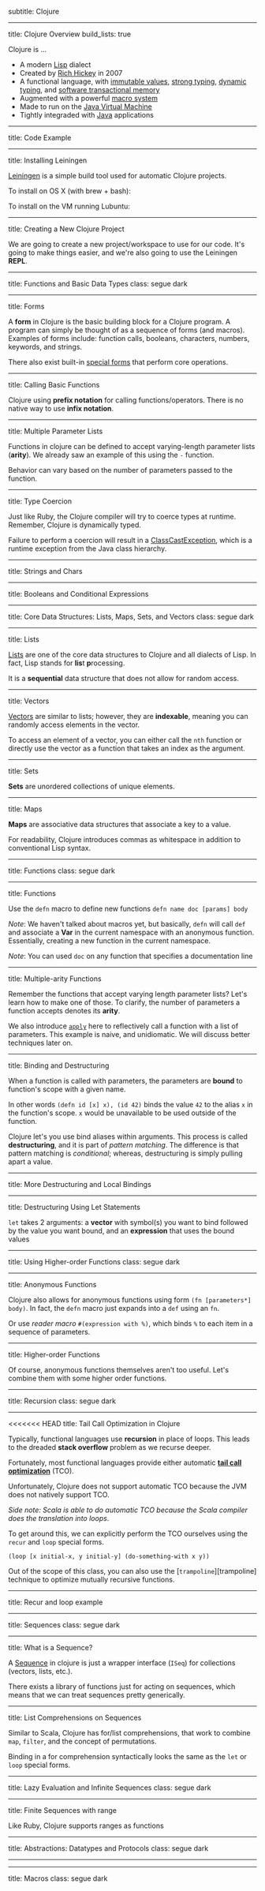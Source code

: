 subtitle: Clojure

---

title: Clojure Overview
build_lists: true

Clojure is ...

* A modern [Lisp][] dialect
* Created by [Rich Hickey][] in 2007
* A functional language, with [immutable values][], [strong typing][], [dynamic typing][], and [software transactional memory][]
* Augmented with a powerful [macro system][]
* Made to run on the [Java Virtual Machine][]
* Tightly integraded with [Java][] applications

[Java Virtual Machine]: http://en.wikipedia.org/wiki/Jvm
[Java]: http://en.wikipedia.org/wiki/Java_(programming_language)
[Lisp]: http://en.wikipedia.org/wiki/Lisp_(programming_language)
[Rich Hickey]: https://github.com/richhickey
[dynamic typing]: http://en.wikipedia.org/wiki/Dynamic_typing
[immutable values]: http://en.wikipedia.org/wiki/Immutable_object
[macro system]: http://clojure.org/macros
[software transactional memory]: http://en.wikipedia.org/wiki/Software_transactional_memory
[strong typing]: http://en.wikipedia.org/wiki/Strong_typing

---

title: Code Example

<script src="https://gist.github.com/sudowork/5283585.js"></script>

---

title: Installing Leiningen

[Leiningen][] is a simple build tool used for automatic Clojure projects.

To install on OS X (with brew + bash):

<script src="https://gist.github.com/sudowork/5283665.js"></script>

To install on the VM running Lubuntu:

<script src="https://gist.github.com/sudowork/5283669.js"></script>

[Leiningen]: https://github.com/technomancy/leiningen

---

title: Creating a New Clojure Project

We are going to create a new project/workspace to use for our code. It's going to make things easier, and we're also going to use the Leiningen **REPL**.

<script src="https://gist.github.com/sudowork/5283709.js"></script>

---

title: Functions and Basic Data Types
class: segue dark

---

title: Forms

A **form** in Clojure is the basic building block for a Clojure program. A program can simply be thought of as a sequence of forms (and macros). Examples of forms include: function calls, booleans, characters, numbers, keywords, and strings.

There also exist built-in [special forms][] that perform core operations.

[special forms]: http://clojure.org/special_forms

---

title: Calling Basic Functions

Clojure using **prefix notation** for calling functions/operators. There is no native way to use **infix notation**.

<script src="https://gist.github.com/sudowork/5283741.js"></script>

---

title: Multiple Parameter Lists

Functions in clojure can be defined to accept varying-length parameter lists (**arity**). We already saw an example of this using the `-` function.

Behavior can vary based on the number of parameters passed to the function.

<script src="https://gist.github.com/sudowork/5283761.js"></script>

---

title: Type Coercion

Just like Ruby, the Clojure compiler will try to coerce types at runtime. Remember, Clojure is dynamically typed.

Failure to perform a coercion will result in a [ClassCastException][], which is a runtime exception from the Java class hierarchy.

<script src="https://gist.github.com/sudowork/5283924.js"></script>

[ClassCastException]: http://docs.oracle.com/javase/1.5.0/docs/api/java/lang/ClassCastException.html

---

title: Strings and Chars

<script src="https://gist.github.com/sudowork/5283972.js"></script>

---

title: Booleans and Conditional Expressions

<script src="https://gist.github.com/sudowork/5283985.js"></script>

---

title: Core Data Structures: Lists, Maps, Sets, and Vectors
class: segue dark

---

title: Lists

[Lists][] are one of the core data structures to Clojure and all dialects of Lisp. In fact, Lisp stands for **lis**t **p**rocessing.

It is a **sequential** data structure that does not allow for random access.

<script src="https://gist.github.com/sudowork/5284130.js"></script>

[Lists]: http://clojure.org/data_structures#Data%20Structures-Lists%20(IPersistentList)

---

title: Vectors

[Vectors][] are similar to lists; however, they are **indexable**, meaning you can randomly access elements in the vector.

To access an element of a vector, you can either call the `nth` function or directly use the vector as a function that takes an index as the argument.

<script src="https://gist.github.com/sudowork/5284224.js"></script>

[Vectors]: http://clojure.org/data_structures#Data%20Structures-Vectors%20(IPersistentVector)

---

title: Sets

**Sets** are unordered collections of unique elements.

<script src="https://gist.github.com/sudowork/5284381.js"></script>

---

title: Maps

**Maps** are associative data structures that associate a key to a value.

For readability, Clojure introduces commas as whitespace in addition to conventional Lisp syntax.

<script src="https://gist.github.com/sudowork/5293377.js"></script>

---

title: Functions
class: segue dark

---

title: Functions

Use the `defn` macro to define new functions `defn name doc [params] body`

<script src="https://gist.github.com/sudowork/5293462.js"></script>

*Note*: We haven't talked about macros yet, but basically, `defn` will call `def` and associate a **Var** in the current namespace with an anonymous function. Essentially, creating a new function in the current namespace.

*Note*: You can used `doc` on any function that specifies a documentation line

---

title: Multiple-arity Functions

Remember the functions that accept varying length parameter lists? Let's learn how to make one of those. To clarify, the number of parameters a function accepts denotes its **arity**.

We also introduce [`apply`][apply] here to reflectively call a function with a list of parameters. This example is naive, and unidiomatic. We will discuss better techniques later on.

<script src="https://gist.github.com/sudowork/5293626.js"></script>

[apply]: http://richhickey.github.com/clojure/clojure.core-api.html#clojure.core/apply

---

title: Binding and Destructuring

When a function is called with parameters, the parameters are **bound** to function's scope with a given name.

In other words `(defn id [x] x), (id 42)` binds the value `42` to the alias `x` in the function's scope. `x` would be unavailable to be used outside of the function.

Clojure let's you use bind aliases within arguments. This process is called **destructuring**, and it is part of *pattern matching*. The difference is that pattern matching is *conditional*; whereas, destructuring is simply pulling apart a value.

<script src="https://gist.github.com/sudowork/5294320.js"></script>

---

title: More Destructuring and Local Bindings

<script src="https://gist.github.com/5398407.js"></script>

---

title: Destructuring Using Let Statements

`let` takes 2 arguments: a **vector** with symbol(s) you want to bind followed by the value you want bound, and an **expression** that uses the bound values

<script src="https://gist.github.com/5398437.js"></script>

---

title: Using Higher-order Functions
class: segue dark

---

title: Anonymous Functions

Clojure also allows for anonymous functions using form `(fn [parameters*] body)`. In fact, the `defn` macro just expands into a `def` using an `fn`.

<script src="https://gist.github.com/5398538.js"></script>

Or use *reader macro* `#(expression with %)`, which binds `%` to each item in a sequence of parameters.

<script src="https://gist.github.com/5398552.js"></script>

---

title: Higher-order Functions

Of course, anonymous functions themselves aren't too useful. Let's combine them with some higher order functions.

<script src="https://gist.github.com/sudowork/5393840.js"></script>

---

title: Recursion
class: segue dark

---

<<<<<<< HEAD
title: Tail Call Optimization in Clojure

Typically, functional languages use **recursion** in place of loops. This leads to the dreaded **stack overflow** problem as we recurse deeper.

Fortunately, most functional languages provide either automatic [**tail call optimization**][tco] (TCO).

Unfortunately, Clojure does not support automatic TCO because the JVM does not natively support TCO.

*Side note: Scala is able to do automatic TCO because the Scala compiler does the translation into loops*.

To get around this, we can explicitly perform the TCO ourselves using the `recur` and `loop` special forms.

`(loop [x initial-x, y initial-y] (do-something-with x y))`

Out of the scope of this class, you can also use the [`trampoline`][trampoline] technique to optimize mutually recursive functions.

[tco]: http://en.wikipedia.org/wiki/Tail_call
[tramposine]: http://pramode.net/clojure/2010/05/08/clojure-trampoline/

---

title: Recur and loop example

<script src="https://gist.github.com/sudowork/5394099.js"></script>

---

title: Sequences
class: segue dark

---

title: What is a Sequence?

A [Sequence][] in clojure is just a wrapper interface (`ISeq`) for collections (vectors, lists, etc.).

There exists a library of functions just for acting on sequences, which means that we can treat sequences pretty generically.

[Sequence]: http://clojure.org/sequences

---

title: List Comprehensions on Sequences

Similar to Scala, Clojure has for/list comprehensions, that work to combine `map`, `filter`, and the concept of permutations.

Binding in a for comprehension syntactically looks the same as the `let` or `loop` special forms.

<script src="https://gist.github.com/sudowork/5394282.js"></script>

---

title: Lazy Evaluation and Infinite Sequences
class: segue dark

---

title: Finite Sequences with range

Like Ruby, Clojure supports ranges as functions

<script src="https://gist.github.com/5399172.js"></script>

---

title: Abstractions: Datatypes and Protocols
class: segue dark

---

<!-- TODO -->

---

title: Macros
class: segue dark
